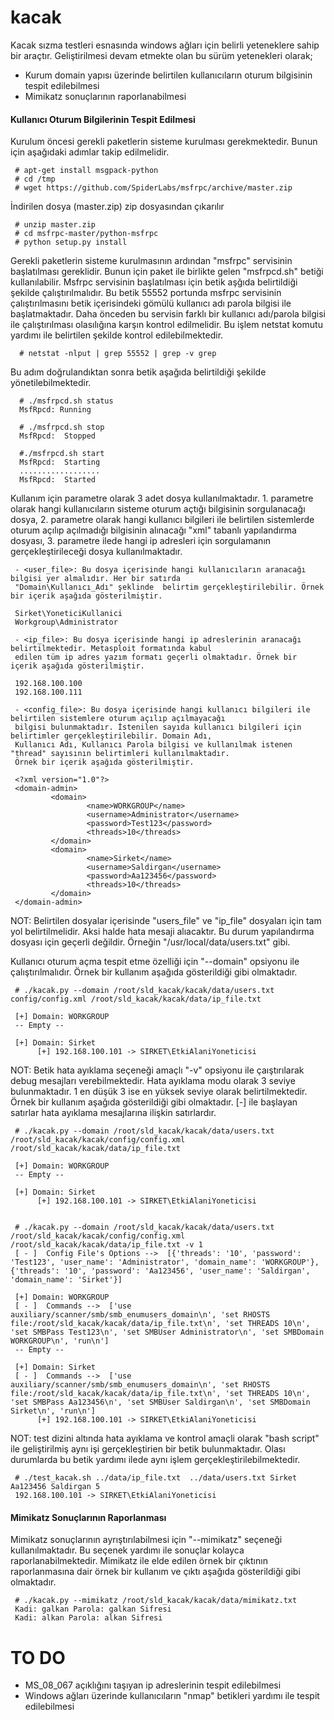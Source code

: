 kacak
=====

Kacak sızma testleri esnasında windows ağları için belirli yeteneklere sahip bir araçtır. Geliştirilmesi devam etmekte
olan bu sürüm yetenekleri olarak;
 - Kurum domain yapısı üzerinde belirtilen kullanıcıların oturum bilgisinin tespit edilebilmesi
 - Mimikatz sonuçlarının raporlanabilmesi


#### Kullanıcı Oturum Bilgilerinin Tespit Edilmesi

Kurulum öncesi gerekli paketlerin sisteme kurulması gerekmektedir. Bunun için aşağıdaki adımlar takip edilmelidir.

     # apt-get install msgpack-python
     # cd /tmp
     # wget https://github.com/SpiderLabs/msfrpc/archive/master.zip
     
İndirilen dosya (master.zip) zip dosyasından çıkarılır

     # unzip master.zip
     # cd msfrpc-master/python-msfrpc
     # python setup.py install
 
Gerekli paketlerin sisteme kurulmasının ardından "msfrpc" servisinin başlatılması gereklidir. Bunun için paket ile 
birlikte gelen "msfrpcd.sh" betiği kullanılabilir. Msfrpc servisinin başlatılması için betik aşğıda belirtildiği şekilde 
çalıştırılmalıdır. Bu betik 55552 portunda msfrpc servisinin çalıştırılmasını betik içerisindeki gömülü kullanıcı adı
parola bilgisi ile başlatmaktadır. Daha önceden bu servisin farklı bir kullanıcı adı/parola bilgisi ile çalıştırılması 
olasılığına karşın kontrol edilmelidir. Bu işlem netstat komutu yardımı ile belirtilen şekilde kontrol edilebilmektedir.
     
      # netstat -nlput | grep 55552 | grep -v grep     

Bu adım doğrulandıktan sonra betik aşağıda belirtildiği şekilde yönetilebilmektedir.

      # ./msfrpcd.sh status
      MsfRpcd: Running

      # ./msfrpcd.sh stop
      MsfRpcd:  Stopped

      #./msfrpcd.sh start
      MsfRpcd:  Starting
      ..................
      MsfRpcd:  Started

Kullanım için parametre olarak 3 adet dosya kullanılmaktadır. 1. parametre olarak hangi kullanıcıların sisteme oturum 
açtığı bilgisinin sorgulanacağı dosya, 2. parametre olarak hangi kullanıcı bilgileri ile belirtilen sistemlerde oturum 
açılıp açılmadığı bilgisinin alınacağı "xml" tabanlı yapılandırma dosyası, 3. parametre ilede hangi ip adresleri için 
sorgulamanın gerçekleştirileceği dosya kullanılmaktadır.

     - <user_file>: Bu dosya içerisinde hangi kullanıcıların aranacağı bilgisi yer almalıdır. Her bir satırda 
     "Domain\Kullanıcı_Adı" şeklinde  belirtim gerçekleştirilebilir. Örnek bir içerik aşağıda gösterilmiştir.
     
     Sirket\YoneticiKullanici
     Workgroup\Administrator

     - <ip_file>: Bu dosya içerisinde hangi ip adreslerinin aranacağı belirtilmektedir. Metasploit formatında kabul 
     edilen tüm ip adres yazım formatı geçerli olmaktadır. Örnek bir içerik aşağıda gösterilmiştir.
     
     192.168.100.100
     192.168.100.111

     - <config_file>: Bu dosya içerisinde hangi kullanıcı bilgileri ile belirtilen sistemlere oturum açılıp açılmayacağı
     bilgisi bulunmaktadır. İstenilen sayıda kullanıcı bilgileri için belirtimler gerçekleştirilebilir. Domain Adı, 
     Kullanıcı Adı, Kullanıcı Parola bilgisi ve kullanılmak istenen "thread" sayısının belirtimleri kullanılmaktadır.
     Örnek bir içerik aşağıda gösterilmiştir.

     <?xml version="1.0"?>
     <domain-admin>
             <domain>
                     <name>WORKGROUP</name>
                     <username>Administrator</username>
                     <password>Test123</password>
                     <threads>10</threads>
             </domain>
             <domain>
                     <name>Sirket</name>
                     <username>Saldirgan</username>
                     <password>Aa123456</password>
                     <threads>10</threads>
             </domain>
     </domain-admin>


NOT: Belirtilen dosyalar içerisinde "users_file" ve "ip_file" dosyaları için  tam yol belirtilmelidir. Aksi halde hata 
mesaji alıacaktır. Bu durum yapılandırma dosyası için geçerli değildir. Örneğin "/usr/local/data/users.txt" gibi.

Kullanıcı oturum açma tespit etme özelliği için "--domain" opsiyonu ile çalıştırılmalıdır. Örnek bir kullanım aşağıda gösterildiği gibi 
olmaktadır.

     # ./kacak.py --domain /root/sld_kacak/kacak/data/users.txt config/config.xml /root/sld_kacak/kacak/data/ip_file.txt

     [+] Domain: WORKGROUP
     -- Empty --

     [+] Domain: Sirket
          [+] 192.168.100.101 -> SIRKET\EtkiAlaniYoneticisi

NOT: Betik hata ayıklama seçeneği amaçlı "-v" opsiyonu ile çaıştırılarak debug mesajları verebilmektedir. Hata ayıklama 
modu olarak 3 seviye bulunmaktadır. 1 en düşük 3 ise en yüksek seviye olarak belirtilmektedir. Örnek bir kullanım 
aşağıda gösterildiği gibi olmaktadır. [-] ile başlayan satırlar hata ayıklama mesajlarına ilişkin satırlardır.

     # ./kacak.py --domain /root/sld_kacak/kacak/data/users.txt /root/sld_kacak/kacak/config/config.xml /root/sld_kacak/kacak/data/ip_file.txt

     [+] Domain: WORKGROUP
     -- Empty --

     [+] Domain: Sirket
          [+] 192.168.100.101 -> SIRKET\EtkiAlaniYoneticisi


     # ./kacak.py --domain /root/sld_kacak/kacak/data/users.txt /root/sld_kacak/kacak/config/config.xml /root/sld_kacak/kacak/data/ip_file.txt -v 1
     [ - ]  Config File's Options -->  [{'threads': '10', 'password': 'Test123', 'user_name': 'Administrator', 'domain_name': 'WORKGROUP'}, {'threads': '10', 'password': 'Aa123456', 'user_name': 'Saldirgan', 'domain_name': 'Sirket'}]

     [+] Domain: WORKGROUP
     [ - ]  Commands -->  ['use auxiliary/scanner/smb/smb_enumusers_domain\n', 'set RHOSTS file:/root/sld_kacak/kacak/data/ip_file.txt\n', 'set THREADS 10\n', 'set SMBPass Test123\n', 'set SMBUser Administrator\n', 'set SMBDomain WORKGROUP\n', 'run\n']
     -- Empty --

     [+] Domain: Sirket
     [ - ]  Commands -->  ['use auxiliary/scanner/smb/smb_enumusers_domain\n', 'set RHOSTS file:/root/sld_kacak/kacak/data/ip_file.txt\n', 'set THREADS 10\n', 'set SMBPass Aa123456\n', 'set SMBUser Saldirgan\n', 'set SMBDomain Sirket\n', 'run\n']
          [+] 192.168.100.101 -> SIRKET\EtkiAlaniYoneticisi

NOT: test dizini altında hata ayıklama ve kontrol amaçli olarak "bash script" ile geliştirilmiş aynı işi gerçekleştirien
bir betik bulunmaktadır. Olası durumlarda bu betik yardımı ilede aynı işlem gerçekleştirilebilmektedir.
     
     # ./test_kacak.sh ../data/ip_file.txt  ../data/users.txt Sirket Aa123456 Saldirgan 5
     192.168.100.101 -> SIRKET\EtkiAlaniYoneticisi


#### Mimikatz Sonuçlarının Raporlanması

Mimikatz sonuçlarının ayrıştırılabilmesi için "--mimikatz" seçeneği kullanılmaktadır. Bu seçenek yardımı ile sonuçlar
kolayca raporlanabilmektedir. Mimikatz ile elde edilen örnek bir çıktının raporlanmasına dair örnek bir kullanım ve
çıktı aşağıda gösterildiği gibi olmaktadır.

     # ./kacak.py --mimikatz /root/sld_kacak/kacak/data/mimikatz.txt 
     Kadi: galkan Parola: galkan Sifresi
     Kadi: alkan Parola: alkan Sifresi
     
# TO DO

- MS_08_067 açıklığını taşıyan ip adreslerinin tespit edilebilmesi
- Windows ağları üzerinde kullanıcıların "nmap" betikleri yardımı ile tespit edilebilmesi 

